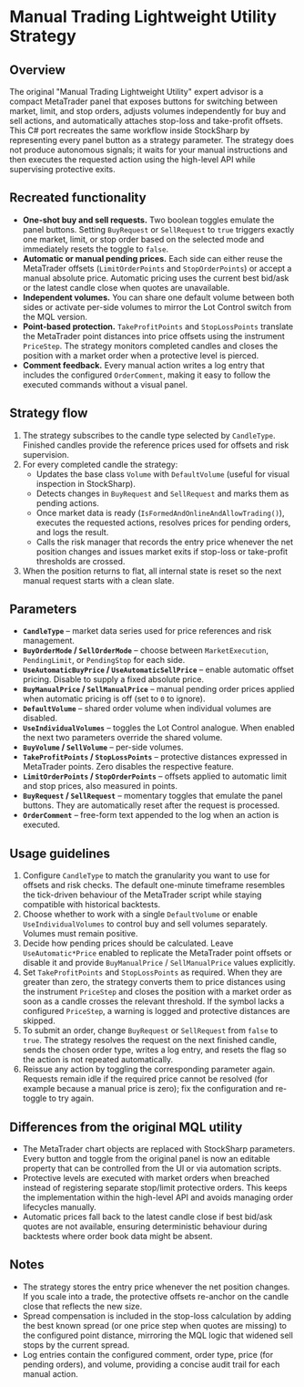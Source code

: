 # Manual Trading Lightweight Utility Strategy

## Overview
The original "Manual Trading Lightweight Utility" expert advisor is a compact MetaTrader panel that exposes buttons for switching between market, limit, and stop orders, adjusts volumes independently for buy and sell actions, and automatically attaches stop-loss and take-profit offsets. This C# port recreates the same workflow inside StockSharp by representing every panel button as a strategy parameter. The strategy does not produce autonomous signals; it waits for your manual instructions and then executes the requested action using the high-level API while supervising protective exits.

## Recreated functionality
- **One-shot buy and sell requests.** Two boolean toggles emulate the panel buttons. Setting `BuyRequest` or `SellRequest` to `true` triggers exactly one market, limit, or stop order based on the selected mode and immediately resets the toggle to `false`.
- **Automatic or manual pending prices.** Each side can either reuse the MetaTrader offsets (`LimitOrderPoints` and `StopOrderPoints`) or accept a manual absolute price. Automatic pricing uses the current best bid/ask or the latest candle close when quotes are unavailable.
- **Independent volumes.** You can share one default volume between both sides or activate per-side volumes to mirror the Lot Control switch from the MQL version.
- **Point-based protection.** `TakeProfitPoints` and `StopLossPoints` translate the MetaTrader point distances into price offsets using the instrument `PriceStep`. The strategy monitors completed candles and closes the position with a market order when a protective level is pierced.
- **Comment feedback.** Every manual action writes a log entry that includes the configured `OrderComment`, making it easy to follow the executed commands without a visual panel.

## Strategy flow
1. The strategy subscribes to the candle type selected by `CandleType`. Finished candles provide the reference prices used for offsets and risk supervision.
2. For every completed candle the strategy:
   - Updates the base class `Volume` with `DefaultVolume` (useful for visual inspection in StockSharp).
   - Detects changes in `BuyRequest` and `SellRequest` and marks them as pending actions.
   - Once market data is ready (`IsFormedAndOnlineAndAllowTrading()`), executes the requested actions, resolves prices for pending orders, and logs the result.
   - Calls the risk manager that records the entry price whenever the net position changes and issues market exits if stop-loss or take-profit thresholds are crossed.
3. When the position returns to flat, all internal state is reset so the next manual request starts with a clean slate.

## Parameters
- **`CandleType`** – market data series used for price references and risk management.
- **`BuyOrderMode` / `SellOrderMode`** – choose between `MarketExecution`, `PendingLimit`, or `PendingStop` for each side.
- **`UseAutomaticBuyPrice` / `UseAutomaticSellPrice`** – enable automatic offset pricing. Disable to supply a fixed absolute price.
- **`BuyManualPrice` / `SellManualPrice`** – manual pending order prices applied when automatic pricing is off (set to `0` to ignore).
- **`DefaultVolume`** – shared order volume when individual volumes are disabled.
- **`UseIndividualVolumes`** – toggles the Lot Control analogue. When enabled the next two parameters override the shared volume.
- **`BuyVolume` / `SellVolume`** – per-side volumes.
- **`TakeProfitPoints` / `StopLossPoints`** – protective distances expressed in MetaTrader points. Zero disables the respective feature.
- **`LimitOrderPoints` / `StopOrderPoints`** – offsets applied to automatic limit and stop prices, also measured in points.
- **`BuyRequest` / `SellRequest`** – momentary toggles that emulate the panel buttons. They are automatically reset after the request is processed.
- **`OrderComment`** – free-form text appended to the log when an action is executed.

## Usage guidelines
1. Configure `CandleType` to match the granularity you want to use for offsets and risk checks. The default one-minute timeframe resembles the tick-driven behaviour of the MetaTrader script while staying compatible with historical backtests.
2. Choose whether to work with a single `DefaultVolume` or enable `UseIndividualVolumes` to control buy and sell volumes separately. Volumes must remain positive.
3. Decide how pending prices should be calculated. Leave `UseAutomatic*Price` enabled to replicate the MetaTrader point offsets or disable it and provide `BuyManualPrice` / `SellManualPrice` values explicitly.
4. Set `TakeProfitPoints` and `StopLossPoints` as required. When they are greater than zero, the strategy converts them to price distances using the instrument `PriceStep` and closes the position with a market order as soon as a candle crosses the relevant threshold. If the symbol lacks a configured `PriceStep`, a warning is logged and protective distances are skipped.
5. To submit an order, change `BuyRequest` or `SellRequest` from `false` to `true`. The strategy resolves the request on the next finished candle, sends the chosen order type, writes a log entry, and resets the flag so the action is not repeated automatically.
6. Reissue any action by toggling the corresponding parameter again. Requests remain idle if the required price cannot be resolved (for example because a manual price is zero); fix the configuration and re-toggle to try again.

## Differences from the original MQL utility
- The MetaTrader chart objects are replaced with StockSharp parameters. Every button and toggle from the original panel is now an editable property that can be controlled from the UI or via automation scripts.
- Protective levels are executed with market orders when breached instead of registering separate stop/limit protective orders. This keeps the implementation within the high-level API and avoids managing order lifecycles manually.
- Automatic prices fall back to the latest candle close if best bid/ask quotes are not available, ensuring deterministic behaviour during backtests where order book data might be absent.

## Notes
- The strategy stores the entry price whenever the net position changes. If you scale into a trade, the protective offsets re-anchor on the candle close that reflects the new size.
- Spread compensation is included in the stop-loss calculation by adding the best known spread (or one price step when quotes are missing) to the configured point distance, mirroring the MQL logic that widened sell stops by the current spread.
- Log entries contain the configured comment, order type, price (for pending orders), and volume, providing a concise audit trail for each manual action.
